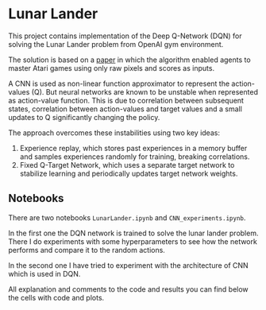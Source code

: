 # Lunar Lander 

This project contains implementation of the Deep Q-Network (DQN) for solving the Lunar Lander problem from OpenAI gym environment.


The solution is based on a [paper](chrome-extension://efaidnbmnnnibpcajpcglclefindmkaj/https://storage.googleapis.com/deepmind-media/dqn/DQNNaturePaper.pdf) in which the algorithm enabled agents to master Atari games using only raw pixels and scores as inputs. 

A CNN is used as non-linear function approximator to represent the action-values (Q). But neural networks are known to be unstable when represented as action-value function. This is due to correlation between subsequent states, correlation between action-values and target values and a small updates to Q significantly changing the policy. 

The approach overcomes these instabilities using two key ideas:
1. Experience replay, which stores past experiences in a memory buffer and samples experiences randomly for training, breaking correlations.
2. Fixed Q-Target Network, which uses a separate target network to stabilize learning and periodically updates target network weights.

## Notebooks
There are two notebooks `LunarLander.ipynb` and `CNN_experiments.ipynb`. 

In the first one the DQN network is trained to solve the lunar lander problem. There I do experiments with some hyperparameters to see how the network performs and compare it to the random actions.

In the second one I have tried to experiment with the architecture of CNN which is used in DQN.

All explanation and comments to the code and results you can find below the cells with code and plots.